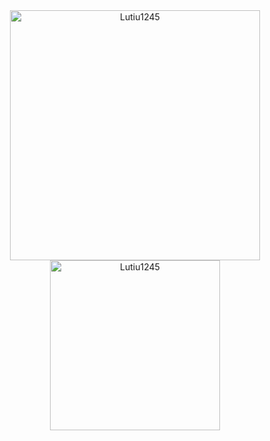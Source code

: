 <div align="center">
  <img src="https://github-readme-stats.vercel.app/api?username=walber-vaz&count_private=true&show_icons=true&theme=react&bg_color=222222&hide_border=true&rank_icon=github&locale=pt-br" alt="Lutiu1245" width=400 />
  <img src="https://github-readme-stats.vercel.app/api/top-langs/?username=walber-vaz&theme=react&bg_color=222222&hide_border=true&layout=donut" alt="Lutiu1245" width=272 />
  <!-- <img src="https://github-readme-stats.vercel.app/api/wakatime?username=walbervaz&layout=compact&theme=react&bg_color=222222&hide_border=true" /> -->
</div>
